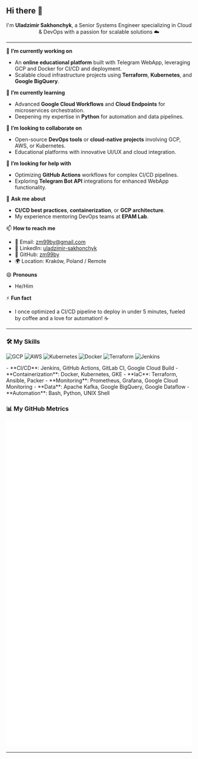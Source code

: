 ## Hi there 👋

<p align="center">
  I'm <b>Uladzimir Sakhonchyk</b>, a Senior Systems Engineer specializing in Cloud & DevOps with a passion for scalable solutions ☁️
</p>

---

🔭 **I’m currently working on**  
- An **online educational platform** built with Telegram WebApp, leveraging GCP and Docker for CI/CD and deployment.  
- Scalable cloud infrastructure projects using **Terraform**, **Kubernetes**, and **Google BigQuery**.

🌱 **I’m currently learning**  
- Advanced **Google Cloud Workflows** and **Cloud Endpoints** for microservices orchestration.
- Deepening my expertise in **Python** for automation and data pipelines.

👯 **I’m looking to collaborate on**  
- Open-source **DevOps tools** or **cloud-native projects** involving GCP, AWS, or Kubernetes.
- Educational platforms with innovative UI/UX and cloud integration.

🤔 **I’m looking for help with**  
- Optimizing **GitHub Actions** workflows for complex CI/CD pipelines.
- Exploring **Telegram Bot API** integrations for enhanced WebApp functionality.

💬 **Ask me about**  
- **CI/CD best practices**, **containerization**, or **GCP architecture**.
- My experience mentoring DevOps teams at **EPAM Lab**.

📫 **How to reach me**  
- 📧 Email: zm99by@gmail.com  
- 💼 LinkedIn: [uladzimir-sakhonchyk](https://linkedin.com/in/uladzimir-sakhonchyk-917a4bb9)  
- 🐙 GitHub: [zm99by](https://github.com/zm99by)  
- 🌍 Location: Kraków, Poland / Remote

😄 **Pronouns**  
- He/Him

⚡ **Fun fact**  
- I once optimized a CI/CD pipeline to deploy in under 5 minutes, fueled by coffee and a love for automation! ☕

---

### 🛠 My Skills
<p>
  <img src="https://img.shields.io/badge/-GCP-4285F4?logo=google-cloud&logoColor=white" alt="GCP">
  <img src="https://img.shields.io/badge/-AWS-232F3E?logo=amazon-aws&logoColor=white" alt="AWS">
  <img src="https://img.shields.io/badge/-Kubernetes-326CE5?logo=kubernetes&logoColor=white" alt="Kubernetes">
  <img src="https://img.shields.io/badge/-Docker-2496ED?logo=docker&logoColor=white" alt="Docker">
  <img src="https://img.shields.io/badge/-Terraform-623CE4?logo=terraform&logoColor=white" alt="Terraform">
  <img src="https://img.shields.io/badge/-Jenkins-D24939?logo=jenkins&logoColor=white" alt="Jenkins">
</p>
- **CI/CD**: Jenkins, GitHub Actions, GitLab CI, Google Cloud Build  
- **Containerization**: Docker, Kubernetes, GKE  
- **IaC**: Terraform, Ansible, Packer  
- **Monitoring**: Prometheus, Grafana, Google Cloud Monitoring  
- **Data**: Apache Kafka, Google BigQuery, Google Dataflow  
- **Automation**: Bash, Python, UNIX Shell  

### 📊 My GitHub Metrics
<p align="center">
  <img src="github-metrics.svg" alt="GitHub Metrics">
</p>

---
